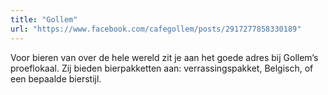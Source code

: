 ```yaml
---
title: "Gollem"
url: "https://www.facebook.com/cafegollem/posts/2917277858330189"
---
```


Voor bieren van over de hele wereld zit je aan het goede adres bij
Gollem’s proeflokaal. Zij bieden bierpakketten aan: verrassingspakket, Belgisch, of een
bepaalde bierstijl.
